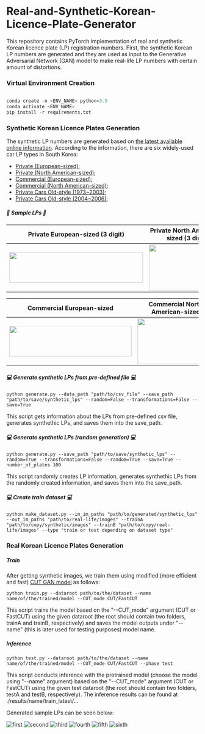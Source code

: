 # Real-and-Synthetic-Korean-Licence-Plate-Generator

This repository contains PyTorch implementation of real and synthetic Korean licence plate (LP) registration numbers. First, the synthetic Korean LP numbers are generated and they are used as input to the Generative Adversarial Network (GAN) model to make real-life LP numbers with certain amount of distortions.

### Virtual Environment Creation

```python

conda create -n <ENV_NAME> python=3.9
conda activate <ENV_NAME>
pip install -r requirements.txt

```

### Synthetic Korean Licence Plates Generation
The synthetic LP numbers are generated based on [the latest available online information](https://en.wikipedia.org/wiki/Vehicle_registration_plates_of_South_Korea). According to the information, there are six widely-used car LP types in South Korea:

* [Private (European-sized)](https://upload.wikimedia.org/wikipedia/commons/3/3d/Plak-Shakhsi-KOR.png);
* [Private (North American-sized)](https://upload.wikimedia.org/wikipedia/commons/1/18/Plak-Shakhsi-335x155-KOR.png);
* [Commercial (European-sized)](https://upload.wikimedia.org/wikipedia/commons/e/e2/Plak-Tejari-KOR.png);
* [Commercial (North American-sized)](https://upload.wikimedia.org/wikipedia/commons/6/6f/Plak-Tejari-335x170-KOR.png);
* [Private Cars Old-style (1973~2003)](https://upload.wikimedia.org/wikipedia/commons/9/9c/ROK_Vehicle_Registration_Plate_for_Private_Passenger_Car_-_Daegu%281996-2004%29.jpg);
* [Private Cars Old-style (2004~2006)](https://en.wikipedia.org/wiki/File:ROK_Vehicle_Registration_Plate_for_Private_Passenger_Car(2004-2006).jpg);

##### 🚗 Sample LPs 🚗

|Private European-sized (3 digit) | Private North American-sized (3 digit) | Private European-sized (2 digit) | Private North American-sized (2 digit) |
|       :---:       |     :---:        |         :-----:         |        :-----:         | 
| <img src=https://user-images.githubusercontent.com/50166164/218385697-113a1610-d3e0-4ccb-8212-8bc68556e4d9.jpg width=350px height=80px> | <img src=https://user-images.githubusercontent.com/50166164/218386944-87f51541-5016-44c7-9d2d-0b45e073e621.jpg width=200px height=120px> | <img src=https://user-images.githubusercontent.com/50166164/218628189-0dab45b8-ed2c-4bef-84da-00c42dccc786.jpg width=320px height=80px> | <img src=https://user-images.githubusercontent.com/50166164/218628118-21eab9ea-7619-41e2-889c-311caf1c5a53.jpg width=200px height=120px> |

| Commercial European-sized | Commercial North American-sized | Private Cars Old-style | Private Cars Old-style |
|       :---:       |     :---:        |         :-----:         |        :-----:         | 
| <img src=https://user-images.githubusercontent.com/50166164/218385792-7de1be1a-51e9-48a4-991f-9948382e8fb3.jpg width=320px height=80px> | <img src=https://user-images.githubusercontent.com/50166164/218386808-c14fd229-fb3f-4464-8859-1c6c0fd6b94f.jpg width=200px height=120px> | <img src=https://user-images.githubusercontent.com/50166164/218387305-df52063b-c9e3-48e7-8ec2-f62b41edfb8c.jpg width=200px height=120px> | <img src=https://user-images.githubusercontent.com/50166164/218387367-728251b9-db74-455b-8952-5db5d98133d6.jpg width=200px height=120px> |

##### :computer: Generate synthetic LPs from pre-defined file :computer:
```
python generate.py --data_path "path/to/csv_file" --save_path "path/to/save/synthetic_lps" --random=False --transformations=False --save=True
```
This script gets information about the LPs from pre-defined csv file, generates synthethic LPs, and saves them into the save_path.

##### :computer: Generate synthetic LPs (random generation) :computer:
```
python generate.py --save_path "path/to/save/synthetic_lps" --random=True --transformations=False --random=True --save=True --number_of_plates 100
```
This script randomly creates LP information, generates synthethic LPs from the randomly created information, and saves them into the save_path.

##### :computer: Create train dataset :computer:
```
python make_dataset.py --in_im_paths "path/to/generated/synthetic_lps" --out_im_paths "path/to/real-life/images" --trainA "path/to/copy/synthetic/images" --trainB "path/to/copy/real-life/images" --type "train or test depending on dataset type"
```

### Real Korean Licence Plates Generation

##### Train

After getting synthetic images, we train them using modified (more efficient and fast) [CUT GAN model](https://github.com/taesungp/contrastive-unpaired-translation) as follows:

```
python train.py --dataroot path/to/the/dataset --name name/of/the/trained/model --CUT_mode CUT/FastCUT
```
This script trains the model based on the "--CUT_mode" argument (CUT or FastCUT) using the given dataroot (the root should contain two folders, trainA and trainB, respectively) and saves the model outputs under "--name" (this is later used for testing purposes) model name.

##### Inference

```
python test.py --dataroot path/to/the/dataset --name name/of/the/trained/model --CUT_mode CUT/FastCUT --phase test
```
This script conducts inference with the pretrained model (choose the model using "--name" argument) based on the "--CUT_mode" argument (CUT or FastCUT) using the given test dataroot (the root should contain two folders, testA and testB, respectively). The inference results can be found at ./results/name/train_latest/...

Generated sample LPs can be seen below:

![first](https://user-images.githubusercontent.com/50166164/219285736-0a9e8771-d05b-4da2-973b-7eef434610e8.png)
![second](https://user-images.githubusercontent.com/50166164/219285778-9b32996a-ae7a-4456-adda-359ffff46ebf.png)
![third](https://user-images.githubusercontent.com/50166164/219287897-0734fce3-1df8-4899-868e-c94e2cbb6898.png)
![fourth](https://user-images.githubusercontent.com/50166164/219287922-e8a6ec2f-8041-4972-a795-e023338bd894.png)
![fifth](https://user-images.githubusercontent.com/50166164/219287934-9f485ecc-616e-4805-9808-4dfb667979d6.png)
![sixth](https://user-images.githubusercontent.com/50166164/219287955-ec52f52d-ae88-4f29-b3c7-5466f454b76c.png)









